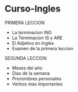 # Curso-Ingles

PRIMERA LECCION
- La terminacion ING 
- La Terminacion IS y ARE
- El Adjetivo en Ingles 
- Examen de la primera leccion

SEGUNDA LECCION 
- Meses del año 
- Dias de la semana 
- Pronombres personales 
- Verbos mas importantes
